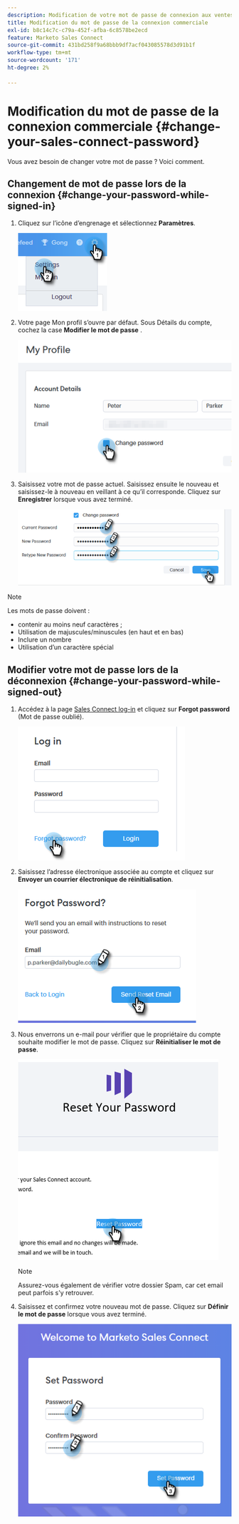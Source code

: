 ```yaml
---
description: Modification de votre mot de passe de connexion aux ventes - Documents Marketo - Documentation du produit
title: Modification du mot de passe de la connexion commerciale
exl-id: b8c14c7c-c79a-452f-afba-6c8578be2ecd
feature: Marketo Sales Connect
source-git-commit: 431bd258f9a68bbb9df7acf043085578d3d91b1f
workflow-type: tm+mt
source-wordcount: '171'
ht-degree: 2%

---
```


# Modification du mot de passe de la connexion commerciale {#change-your-sales-connect-password}

Vous avez besoin de changer votre mot de passe ? Voici comment.

## Changement de mot de passe lors de la connexion {#change-your-password-while-signed-in}

1. Cliquez sur l’icône d’engrenage et sélectionnez **Paramètres**.

   ![](assets/change-your-sales-connect-password-1.png)

1. Votre page Mon profil s’ouvre par défaut. Sous Détails du compte, cochez la case **Modifier le mot de passe** .

   ![](assets/change-your-sales-connect-password-2.png)

1. Saisissez votre mot de passe actuel. Saisissez ensuite le nouveau et saisissez-le à nouveau en veillant à ce qu’il corresponde. Cliquez sur **Enregistrer** lorsque vous avez terminé.

   ![](assets/change-your-sales-connect-password-3.png)

>[!NOTE]
>
>Les mots de passe doivent :
>
>* contenir au moins neuf caractères ;
>* Utilisation de majuscules/minuscules (en haut et en bas)
>* Inclure un nombre
>* Utilisation d’un caractère spécial

## Modifier votre mot de passe lors de la déconnexion {#change-your-password-while-signed-out}

1. Accédez à la page [Sales Connect log-in](https://toutapp.com/login) et cliquez sur **Forgot password** (Mot de passe oublié).

   ![](assets/change-your-sales-connect-password-4.png)

1. Saisissez l’adresse électronique associée au compte et cliquez sur **Envoyer un courrier électronique de réinitialisation**.

   ![](assets/change-your-sales-connect-password-5.png)

1. Nous enverrons un e-mail pour vérifier que le propriétaire du compte souhaite modifier le mot de passe. Cliquez sur **Réinitialiser le mot de passe**.

   ![](assets/change-your-sales-connect-password-6.png)

   >[!NOTE]
   >
   >Assurez-vous également de vérifier votre dossier Spam, car cet email peut parfois s&#39;y retrouver.

1. Saisissez et confirmez votre nouveau mot de passe. Cliquez sur **Définir le mot de passe** lorsque vous avez terminé.

   ![](assets/change-your-sales-connect-password-7.png)
